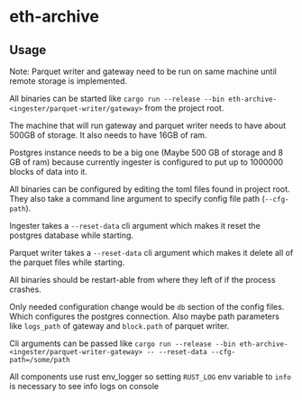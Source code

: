 # eth-archive

## Usage

Note: Parquet writer and gateway need to be run on same machine until remote storage is implemented.

All binaries can be started like `cargo run --release --bin eth-archive-<ingester/parquet-writer/gateway>` from the project root.

The machine that will run gateway and parquet writer needs to have about 500GB of storage. It also needs to have 16GB of ram.

Postgres instance needs to be a big one (Maybe 500 GB of storage and 8 GB of ram) because currently ingester is configured to put up to 1000000 blocks of data into it.

All binaries can be configured by editing the toml files found in project root. They also take a command line argument to specify config file path (`--cfg-path`).

Ingester takes a `--reset-data` cli argument which makes it reset the postgres database while starting.

Parquet writer takes a `--reset-data` cli argument which makes it delete all of the parquet files while starting.

All binaries should be restart-able from where they left of if the process crashes.

Only needed configuration change would be `db` section of the config files. Which configures the postgres connection. Also maybe path parameters like `logs_path` of gateway and `block.path` of parquet writer.

Cli arguments can be passed like `cargo run --release --bin eth-archive-<ingester/parquet-writer-gateway> -- --reset-data --cfg-path=/some/path`

All components use rust env_logger so setting `RUST_LOG` env variable to `info` is necessary to see info logs on console
